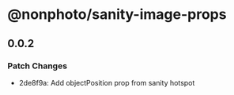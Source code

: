 # @nonphoto/sanity-image-props

## 0.0.2

### Patch Changes

- 2de8f9a: Add objectPosition prop from sanity hotspot
